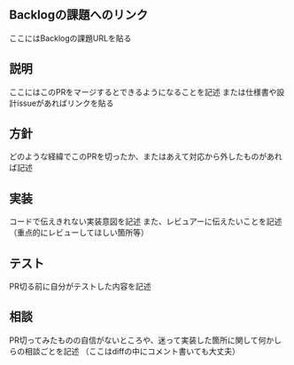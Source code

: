 ## Backlogの課題へのリンク
ここにはBacklogの課題URLを貼る

## 説明
ここにはこのPRをマージするとできるようになることを記述
または仕様書や設計issueがあればリンクを貼る

## 方針
どのような経緯でこのPRを切ったか、またはあえて対応から外したものがあれば記述

## 実装
コードで伝えきれない実装意図を記述
また、レビュアーに伝えたいことを記述（重点的にレビューしてほしい箇所等）

## テスト
PR切る前に自分がテストした内容を記述

## 相談
PR切ってみたものの自信がないところや、迷って実装した箇所に関して何かしらの相談ごとを記述
（ここはdiffの中にコメント書いても大丈夫）
